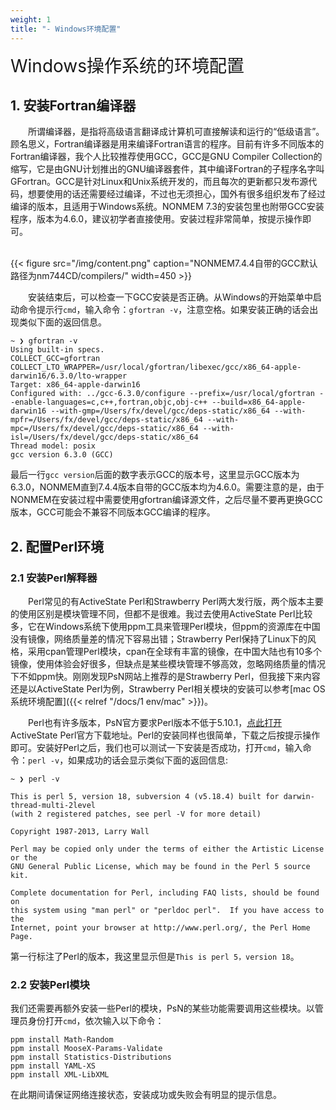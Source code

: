 ```yaml
---
weight: 1
title: "- Windows环境配置"
---
```

<font style="font-size:2em">Windows操作系统的环境配置</font>  

## 1. 安装Fortran编译器
&emsp;&emsp;所谓编译器，是指将高级语言翻译成计算机可直接解读和运行的“低级语言”。顾名思义，Fortran编译器是用来编译Fortran语言的程序。目前有许多不同版本的Fortran编译器，我个人比较推荐使用GCC，GCC是GNU Compiler Collection的缩写，它是由GNU计划推出的GNU编译器套件，其中编译Fortran的子程序名字叫GFortran。GCC是针对Linux和Unix系统开发的，而且每次的更新都只发布源代码，想要使用的话还需要经过编译，不过也无须担心，国外有很多组织发布了经过编译的版本，且适用于Windows系统。NONMEM 7.3的安装包里也附带GCC安装程序，版本为4.6.0，建议初学者直接使用。安装过程非常简单，按提示操作即可。

<br />
{{< figure src="/img/content.png" caption="NONMEM7.4.4自带的GCC默认路径为nm744CD/compilers/" width=450 >}}
<br />

&emsp;&emsp;安装结束后，可以检查一下GCC安装是否正确。从Windows的开始菜单中启动命令提示行`cmd`，输入命令：`gfortran -v`，注意空格。如果安装正确的话会出现类似下面的返回信息。

    ~ ❯ gfortran -v
    Using built-in specs.
    COLLECT_GCC=gfortran
    COLLECT_LTO_WRAPPER=/usr/local/gfortran/libexec/gcc/x86_64-apple-darwin16/6.3.0/lto-wrapper
    Target: x86_64-apple-darwin16
    Configured with: ../gcc-6.3.0/configure --prefix=/usr/local/gfortran --enable-languages=c,c++,fortran,objc,obj-c++ --build=x86_64-apple-darwin16 --with-gmp=/Users/fx/devel/gcc/deps-static/x86_64 --with-mpfr=/Users/fx/devel/gcc/deps-static/x86_64 --with-mpc=/Users/fx/devel/gcc/deps-static/x86_64 --with-isl=/Users/fx/devel/gcc/deps-static/x86_64
    Thread model: posix
    gcc version 6.3.0 (GCC)

最后一行`gcc version`后面的数字表示GCC的版本号，这里显示GCC版本为6.3.0，NONMEM直到7.4.4版本自带的GCC版本均为4.6.0。需要注意的是，由于NONMEM在安装过程中需要使用gfortran编译源文件，之后尽量不要再更换GCC版本，GCC可能会不兼容不同版本GCC编译的程序。


## 2. 配置Perl环境
### 2.1 安装Perl解释器
&emsp;&emsp;Perl常见的有ActiveState Perl和Strawberry Perl两大发行版，两个版本主要的使用区别是模块管理不同，但都不是很难。我过去使用ActiveState Perl比较多，它在Windows系统下使用ppm工具来管理Perl模块，但ppm的资源库在中国没有镜像，网络质量差的情况下容易出错；Strawberry Perl保持了Linux下的风格，采用cpan管理Perl模块，cpan在全球有丰富的镜像，在中国大陆也有10多个镜像，使用体验会好很多，但缺点是某些模块管理不够高效，忽略网络质量的情况下不如ppm快。刚刚发现PsN网站上推荐的是Strawberry Perl，但我接下来内容还是以ActiveState Perl为例，Strawberry Perl相关模块的安装可以参考[mac OS系统环境配置]({{< relref "/docs/1 env/mac" >}})。

&emsp;&emsp;Perl也有许多版本，PsN官方要求Perl版本不低于5.10.1，[点此打开](https://www.activestate.com/products/perl/downloads/)ActiveState Perl官方下载地址。Perl的安装同样也很简单，下载之后按提示操作即可。安装好Perl之后，我们也可以测试一下安装是否成功，打开`cmd`，输入命令：`perl -v`，如果成功的话会显示类似下面的返回信息:

    ~ ❯ perl -v

    This is perl 5, version 18, subversion 4 (v5.18.4) built for darwin-thread-multi-2level
    (with 2 registered patches, see perl -V for more detail)

    Copyright 1987-2013, Larry Wall

    Perl may be copied only under the terms of either the Artistic License or the
    GNU General Public License, which may be found in the Perl 5 source kit.

    Complete documentation for Perl, including FAQ lists, should be found on
    this system using "man perl" or "perldoc perl".  If you have access to the
    Internet, point your browser at http://www.perl.org/, the Perl Home Page.

第一行标注了Perl的版本，我这里显示但是`This is perl 5，version 18`。

### 2.2 安装Perl模块
我们还需要再额外安装一些Perl的模块，PsN的某些功能需要调用这些模块。以管理员身份打开`cmd`，依次输入以下命令：

    ppm install Math-Random
    ppm install MooseX-Params-Validate
    ppm install Statistics-Distributions
    ppm install YAML-XS
    ppm install XML-LibXML

在此期间请保证网络连接状态，安装成功或失败会有明显的提示信息。